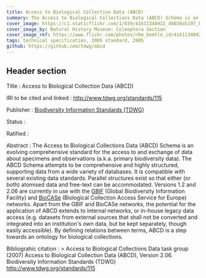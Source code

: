 ```yaml
---
title: Access to Biological Collection Data (ABCD)
summary: The Access to Biological Collections Data (ABCD) Schema is an evolving comprehensive standard for the access to and exchange of data about specimens and observations (a.k.a. primary biodiversity data).
cover_image: https://c1.staticflickr.com/1/839/41611348922_d4030a5197_b.jpg
cover_image_by: Natural History Museum: Coleoptera Section
cover_image_ref: https://www.flickr.com/photos/nhm_beetle_id/41611348922/
tags: technical specification, 2005 standard, 2005
github: https://github.com/tdwg/abcd
---
```


## Header section

Title
: Access to Biological Collection Data (ABCD)

IRI to be cited and linked
: <http://www.tdwg.org/standards/115>

Publisher
: [Biodiversity Information Standards (TDWG)](https://www.tdwg.org/)

Status
: 

Ratified
: 

Abstract
: The Access to Biological Collections Data (ABCD) Schema is an evolving comprehensive standard for the access to and exchange of data about specimens and observations (a.k.a. primary biodiversity data). The ABCD Schema attempts to be comprehensive and highly structured, supporting data from a wide variety of databases. It is compatible with several existing data standards. Parallel structures exist so that either (or both) atomised data and free-text can be accommodated. Versions 1.2 and 2.06 are currently in use with the [GBIF](http://www.gbif.org/) (Global Biodiversity Information Facility) and [BioCASe](http://www.biocase.org/) (Biological Collection Access Service for Europe) networks. Apart from the GBIF and BioCASe networks, the potential for the application of ABCD extends to internal networks, or in-house legacy data access (e.g. datasets from external sources that shall not be converted and integrated into an institution's own data, but be kept separately, though easily accessible). By defining relations between terms, ABCD is a step towards an ontology for biological collections.

Bibliograhic citation
: > Access to Biological Collections Data task group (2007) Access to Biological Collection Data (ABCD), Version 2.06. Biodiversity Information Standards (TDWG) <http://www.tdwg.org/standards/115>

